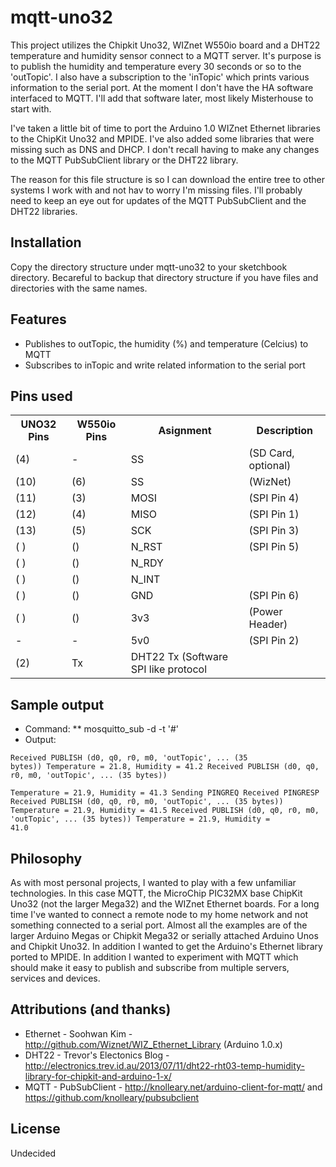 mqtt-uno32
==========

This project utilizes the Chipkit Uno32, WIZnet W550io board and a DHT22 temperature and humidity sensor connect to a MQTT server. It's purpose is to publish the humidity and temperature every 30 seconds or so to the 'outTopic'. I also have a subscription to the 'inTopic' which prints various information to the serial port. At the moment I don't have the <abbr name="Home Automation">HA</abbr> software interfaced to MQTT. I'll add that software later, most likely Misterhouse to start with.

I've taken a little bit of time to port the Arduino 1.0 WIZnet Ethernet libraries to the ChipKit Uno32 and MPIDE. I've also added some libraries that were missing such as DNS and DHCP. I don't recall having to make any changes to the MQTT PubSubClient library or the DHT22 library.

The reason for this file structure is so I can download the entire tree to other systems I work with and not hav to worry I'm missing files. I'll probably need to keep an eye out for updates of the MQTT PubSubClient and the DHT22 libraries.

## Installation

Copy the directory structure under mqtt-uno32 to your sketchbook directory. Becareful to backup that directory structure if you have files and directories with the same names.

## Features

  * Publishes to outTopic, the humidity (%) and temperature (Celcius) to MQTT
  * Subscribes to inTopic and write related information to the serial port

## Pins used

<table>
<tr>
<th> UNO32 Pins </th><th> W550io Pins </th><th> Asignment </th><th> Description </th>
</tr>
<tr>
<td> (4)   </td><td> - </td><td> SS        </td><td> (SD Card, optional) </td>
</tr>
<tr>
<td> (10)  </td><td> (6)    </td><td> SS        </td><td> (WizNet)            </td>
</tr>
<tr>
<td> (11)  </td><td> (3)</td><td> MOSI </td><td> (SPI Pin 4)</td>
</tr>
<tr>
<td> (12)  </td><td> (4)</td><td> MISO </td><td> (SPI Pin 1)</td>
</tr>
<tr>
<td> (13)  </td><td> (5)</td><td> SCK </td><td> (SPI Pin 3)</td>
</tr>
<tr>
<td> (  )  </td><td> () </td><td> N_RST </td><td> (SPI Pin 5)</td>
</tr>
<tr>
<td> (  )  </td><td> () </td><td> N_RDY </td><td></td>
</tr>
<tr>
<td> (  )  </td><td> () </td><td> N_INT </td><td></td>
</tr>
<tr>
<td> (  )  </td><td> () </td><td> GND </td><td> (SPI Pin 6)</td>
</tr>
<tr>
<td> (  )  </td><td> () </td><td> 3v3 </td><td> (Power Header)</td>
</tr>
<tr>
<td> -     </td><td> - </td><td> 5v0 </td><td> (SPI Pin 2)</td>
</tr>
<tr>
<td> (2)   </td><td> Tx </td><td> DHT22 Tx (Software SPI like protocol</td><td></td>
</tr>
</table>


## Sample output
* Command:
** mosquitto_sub -d -t '#'
* Output:

<code><pre>Received PUBLISH (d0, q0, r0, m0, 'outTopic', ... (35 bytes))
Temperature = 21.8, Humidity = 41.2
Received PUBLISH (d0, q0, r0, m0, 'outTopic', ... (35 bytes))   
Temperature = 21.9, Humidity = 41.3
Sending PINGREQ
Received PINGRESP
Received PUBLISH (d0, q0, r0, m0, 'outTopic', ... (35 bytes))
Temperature = 21.9, Humidity = 41.5
Received PUBLISH (d0, q0, r0, m0, 'outTopic', ... (35 bytes))
Temperature = 21.9, Humidity = 41.0</pre></code>

## Philosophy

As with most personal projects, I wanted to play with a few unfamiliar technologies. In this case MQTT, the MicroChip PIC32MX base ChipKit Uno32 (not the larger Mega32) and the WIZnet Ethernet boards. For a long time I've wanted to connect a remote node to my home network and not something connected to a serial port. Almost all the examples are of the larger Arduino Megas or Chipkit Mega32 or serially attached Arduino Unos and Chipkit Uno32. In addition I wanted to get the Arduino's Ethernet library ported to MPIDE. In addition I wanted to experiment with MQTT which should make it easy to publish and subscribe from multiple servers, services and devices.

## Attributions (and thanks)

  * Ethernet - Soohwan Kim - http://github.com/Wiznet/WIZ_Ethernet_Library (Arduino 1.0.x)
  * DHT22 - Trevor's Electonics Blog - http://electronics.trev.id.au/2013/07/11/dht22-rht03-temp-humidity-library-for-chipkit-and-arduino-1-x/
  * MQTT - PubSubClient - http://knolleary.net/arduino-client-for-mqtt/ and https://github.com/knolleary/pubsubclient

## License 

Undecided